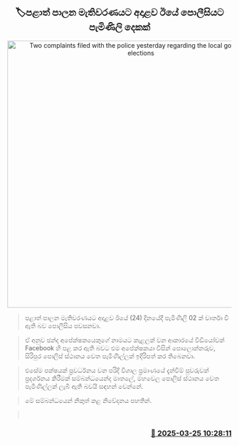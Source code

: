 <p align='center'><b><h2 align='center' title='Two complaints filed with the police yesterday regarding the local government elections'>🏷පළාත් පාලන මැතිවරණයට අදාළව ඊයේ පොලීසියට පැමිණිලි දෙකක්</h2></b></p>
<p align='center'><img src='https://helakuru.sgp1.cdn.digitaloceanspaces.com/esana/images/lib/local-government-election-2025.jpg' width='600' alt='Two complaints filed with the police yesterday regarding the local government elections'></p>

> පළාත් පාලන මැතිවරණයට අදාළව ඊයේ (24) දිනයේදී පැමිණිලි 02 ක් වාර්තා වී ඇති බව පොලීසිය පවසනවා.

> ඒ අනුව ඡන්ද අපේක්ෂකයෙකුගේ නාමයට කැළලක් වන ආකාරයේ වීඩියෝවක් Facebook හි පළ කර ඇති බවට එම අපේක්ෂකයා විසින් පොලොන්නරුව, සිරිපුර පොලිස් ස්ථානය වෙත පැමිණිල්ලක් ඉදිරිපත් කර තිබෙනවා.

> එසේම පක්ෂයක් ප්‍රවර්ධනය වන පරිදි විශාල ප්‍රමාණයේ දැන්වීම් පුවරුවක් ප්‍රදර්ශනය කිරීමක් සම්බන්ධයෙන්ද මාතලේ, මහවෙල පොලිස් ස්ථානය වෙත පැමිණිල්ලක් ලැබී ඇති බවයි සඳහන් වෙන්නේ.

> මේ සම්බන්ධයෙන් නිකුත් කළ නිවේදනය පහතින්.

>  



<h3 align='right'><a href='https://www.helakuru.lk/esana/p/108615/'>📅 2025-03-25 10:28:11</a></h3>
